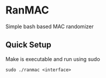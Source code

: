 # RanMAC
Simple bash based MAC randomizer

## Quick Setup
Make is executable and run using sudo
```
sudo ./ranmac <interface>
```
